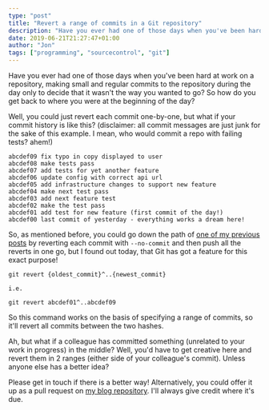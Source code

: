 ```yaml
---
type: "post"
title: "Revert a range of commits in a Git repository"
description: "Have you ever had one of those days when you've been hard at work on a repository, making small and regular commits to the repository during the day only to decide that it wasn't the way you wanted to go..."
date: 2019-06-21T21:27:47+01:00
author: "Jon"
tags: ["programming", "sourcecontrol", "git"]
---
```

Have you ever had one of those days when you've been hard at work on a repository, making small and regular commits to the repository during the day only to decide that it wasn't the way you wanted to go? So how do you get back to where you were at the beginning of the day?

Well, you could just revert each commit one-by-one, but what if your commit history is like this? (disclaimer: all commit messages are just junk for the sake of this example. I mean, who would commit a repo with failing tests? ahem!)

```
abcdef09 fix typo in copy displayed to user
abcdef08 make tests pass
abcdef07 add tests for yet another feature
abcdef06 update config with correct api url
abcdef05 add infrastructure changes to support new feature
abcdef04 make next test pass
abcdef03 add next feature test
abcdef02 make the test pass
abcdef01 add test for new feature (first commit of the day!)
abcdef00 last commit of yesterday - everything works a dream here!
```

So, as mentioned before, you could go down the path of [one of my previous posts](/blog/post/2019/git-revert-without-commit/) by reverting each commit with `--no-commit` and then push all the reverts in one go, but I found out today, that Git has got a feature for this exact purpose!

```
git revert {oldest_commit}^..{newest_commit}

i.e.

git revert abcdef01^..abcdef09
```

So this command works on the basis of specifying a range of commits, so it'll revert all commits between the two hashes.

Ah, but what if a colleague has committed something (unrelated to your work in progress) in the middle? Well, you'd have to get creative here and revert them in 2 ranges (either side of your colleague's commit). Unless anyone else has a better idea?

Please get in touch if there is a better way! Alternatively, you could offer it up as a pull request on [my blog repository](https://github.com/jonifen/jonifen-web/). I'll always give credit where it's due.
